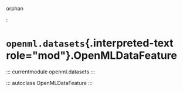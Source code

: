 orphan

:   

# `openml.datasets`{.interpreted-text role="mod"}.OpenMLDataFeature

::: currentmodule
openml.datasets
:::

::: autoclass
OpenMLDataFeature
:::
